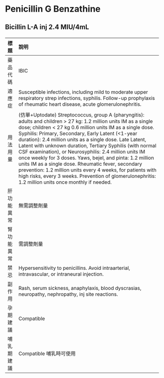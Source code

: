 # Penicillin G Benzathine

## Bicillin L-A inj 2.4 MIU/4mL

##### 

| 標題       | 說明                                                                                                                                                                                                                                                                                                                                                                                                                                                                                                                                                                                                                                                                                                             |
|:-----------|:-----------------------------------------------------------------------------------------------------------------------------------------------------------------------------------------------------------------------------------------------------------------------------------------------------------------------------------------------------------------------------------------------------------------------------------------------------------------------------------------------------------------------------------------------------------------------------------------------------------------------------------------------------------------------------------------------------------------|
| 藥品代碼   | IBIC                                                                                                                                                                                                                                                                                                                                                                                                                                                                                                                                                                                                                                                                                                             |
| 適應症     | Susceptible infections, including mild to moderate upper respiratory strep infections, syphilis. Follow-up prophylaxis of rheumatic heart disease, acute glomerulonephritis.                                                                                                                                                                                                                                                                                                                                                                                                                                                                                                                                     |
| 用法用量   | (仿單+Uptodate) Streptococcus, group A (pharyngitis): adults and children > 27 kg: 1.2 million units IM as a single dose; children < 27 kg 0.6 million units IM as a single dose. Syphilis: Primary, Secondary, Early Latent (<1-year duration): 2.4 million units as a single dose. Late Latent, Latent with unknown duration, Tertiary Syphilis (with normal CSF examination), or Neurosyphilis: 2.4 million units IM once weekly for 3 doses. Yaws, bejel, and pinta: 1.2 million units IM as a single dose. Rheumatic fever, secondary prevention: 1.2 million units every 4 weeks, for patients with high risks, every 3 weeks. Prevention of glomerulonephritis: 1.2 million units once monthly if needed. |
| 肝功能異常 | 無需調整劑量                                                                                                                                                                                                                                                                                                                                                                                                                                                                                                                                                                                                                                                                                                     |
| 腎功能異常 | 需調整劑量                                                                                                                                                                                                                                                                                                                                                                                                                                                                                                                                                                                                                                                                                                       |
| 禁忌       | Hypersensitivity to penicillins. Avoid intraarterial, intravascular, or intraneural injection.                                                                                                                                                                                                                                                                                                                                                                                                                                                                                                                                                                                                                   |
| 副作用     | Rash, serum sickness, anaphylaxis, blood dyscrasias, neuropathy, nephropathy, inj site reactions.                                                                                                                                                                                                                                                                                                                                                                                                                                                                                                                                                                                                                |
| 孕期建議   | Compatible                                                                                                                                                                                                                                                                                                                                                                                                                                                                                                                                                                                                                                                                                                       |
| 哺乳期建議 | Compatible 哺乳時可使用                                                                                                                                                                                                                                                                                                                                                                                                                                                                                                                                                                                                                                                                                          |

